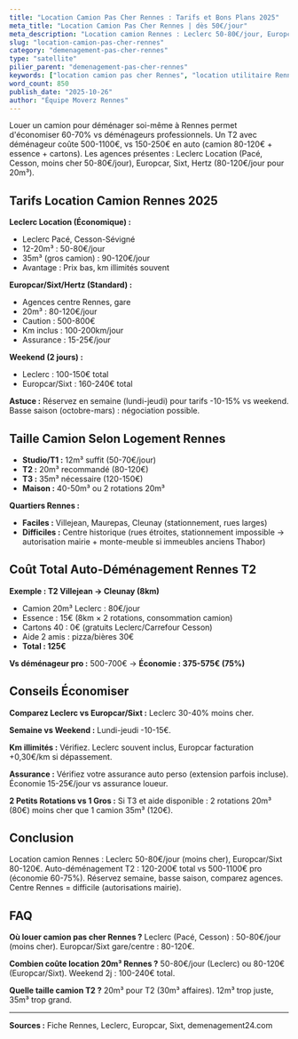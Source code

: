 ```yaml
---
title: "Location Camion Pas Cher Rennes : Tarifs et Bons Plans 2025"
meta_title: "Location Camion Pas Cher Rennes | dès 50€/jour"
meta_description: "Location camion Rennes : Leclerc 50-80€/jour, Europcar/Sixt 80-120€. 20m³ pour T2/T3. Économisez 30-40% vs déménageurs pros."
slug: "location-camion-pas-cher-rennes"
category: "demenagement-pas-cher-rennes"
type: "satellite"
pilier_parent: "demenagement-pas-cher-rennes"
keywords: ["location camion pas cher Rennes", "location utilitaire Rennes", "camion déménagement Rennes"]
word_count: 850
publish_date: "2025-10-26"
author: "Équipe Moverz Rennes"
---
```


Louer un camion pour déménager soi-même à Rennes permet d'économiser 60-70% vs déménageurs professionnels. Un T2 avec déménageur coûte 500-1100€, vs 150-250€ en auto (camion 80-120€ + essence + cartons). Les agences présentes : Leclerc Location (Pacé, Cesson, moins cher 50-80€/jour), Europcar, Sixt, Hertz (80-120€/jour pour 20m³).

## Tarifs Location Camion Rennes 2025

**Leclerc Location (Économique) :**
- Leclerc Pacé, Cesson-Sévigné
- 12-20m³ : 50-80€/jour
- 35m³ (gros camion) : 90-120€/jour
- Avantage : Prix bas, km illimités souvent

**Europcar/Sixt/Hertz (Standard) :**
- Agences centre Rennes, gare
- 20m³ : 80-120€/jour
- Caution : 500-800€
- Km inclus : 100-200km/jour
- Assurance : 15-25€/jour

**Weekend (2 jours) :**
- Leclerc : 100-150€ total
- Europcar/Sixt : 160-240€ total

**Astuce :** Réservez en semaine (lundi-jeudi) pour tarifs -10-15% vs weekend. Basse saison (octobre-mars) : négociation possible.

## Taille Camion Selon Logement Rennes

- **Studio/T1 :** 12m³ suffit (50-70€/jour)
- **T2 :** 20m³ recommandé (80-120€)
- **T3 :** 35m³ nécessaire (120-150€)
- **Maison :** 40-50m³ ou 2 rotations 20m³

**Quartiers Rennes :**
- **Faciles :** Villejean, Maurepas, Cleunay (stationnement, rues larges)
- **Difficiles :** Centre historique (rues étroites, stationnement impossible → autorisation mairie + monte-meuble si immeubles anciens Thabor)

## Coût Total Auto-Déménagement Rennes T2

**Exemple : T2 Villejean → Cleunay (8km)**
- Camion 20m³ Leclerc : 80€/jour
- Essence : 15€ (8km × 2 rotations, consommation camion)
- Cartons 40 : 0€ (gratuits Leclerc/Carrefour Cesson)
- Aide 2 amis : pizza/bières 30€
- **Total : 125€**

**Vs déménageur pro :** 500-700€ → **Économie : 375-575€ (75%)**

## Conseils Économiser

**Comparez Leclerc vs Europcar/Sixt :** Leclerc 30-40% moins cher.

**Semaine vs Weekend :** Lundi-jeudi -10-15€.

**Km illimités :** Vérifiez. Leclerc souvent inclus, Europcar facturation +0,30€/km si dépassement.

**Assurance :** Vérifiez votre assurance auto perso (extension parfois incluse). Économie 15-25€/jour vs assurance loueur.

**2 Petits Rotations vs 1 Gros :** Si T3 et aide disponible : 2 rotations 20m³ (80€) moins cher que 1 camion 35m³ (120€).

## Conclusion

Location camion Rennes : Leclerc 50-80€/jour (moins cher), Europcar/Sixt 80-120€. Auto-déménagement T2 : 120-200€ total vs 500-1100€ pro (économie 60-75%). Réservez semaine, basse saison, comparez agences. Centre Rennes = difficile (autorisations mairie).

## FAQ

**Où louer camion pas cher Rennes ?**
Leclerc (Pacé, Cesson) : 50-80€/jour (moins cher). Europcar/Sixt gare/centre : 80-120€.

**Combien coûte location 20m³ Rennes ?**
50-80€/jour (Leclerc) ou 80-120€ (Europcar/Sixt). Weekend 2j : 100-240€ total.

**Quelle taille camion T2 ?**
20m³ pour T2 (30m³ affaires). 12m³ trop juste, 35m³ trop grand.

---
**Sources :** Fiche Rennes, Leclerc, Europcar, Sixt, demenagement24.com

